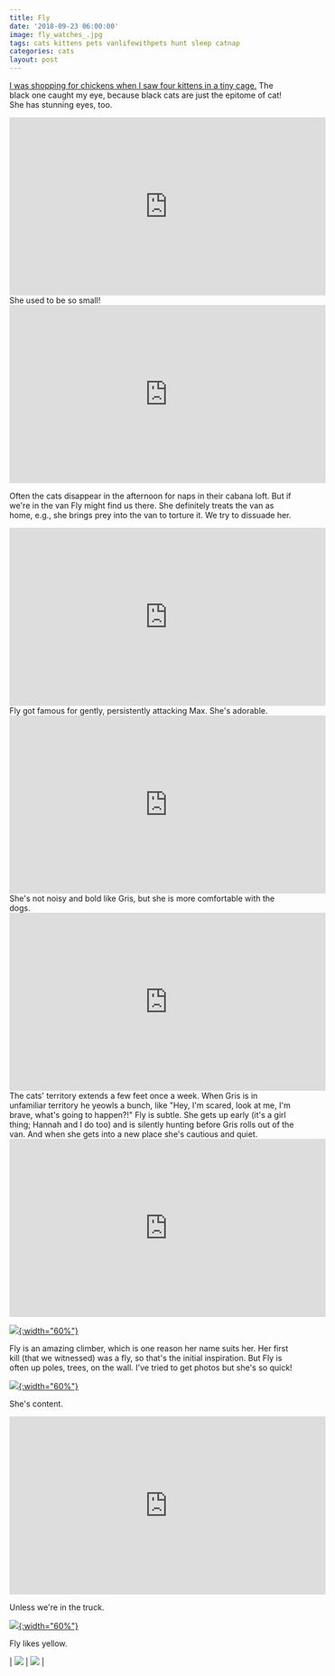 ```yaml
---
title: Fly
date: '2018-09-23 06:00:00'
image: fly_watches_.jpg
tags: cats kittens pets vanlifewithpets hunt sleep catnap
categories: cats
layout: post
---
```


[I was shopping for chickens when I saw four kittens in a tiny cage.](https://reverdecer.annalisagross.com/2018/06/23/ven-gatita-y-gatita/) The black one caught my eye, because black cats are just the epitome of cat! She has stunning eyes, too.

<iframe width="560" height="315" src="https://www.youtube-nocookie.com/embed/WQEhP_2WSj8" frameborder="0" allow="autoplay; encrypted-media" allowfullscreen></iframe>

<br>
She used to be so small!

<iframe width="560" height="315" src="https://www.youtube-nocookie.com/embed/nNwUDSXtRrE" frameborder="0" allow="autoplay; encrypted-media" allowfullscreen></iframe>

<br>

Often the cats disappear in the afternoon for naps in their cabana loft. But if we're in the van Fly might find us there. She definitely treats the van as home, e.g., she brings prey into the van to torture it. We try to dissuade her.

<iframe width="560" height="315" src="https://www.youtube-nocookie.com/embed/RutNeZc1s6w" frameborder="0" allow="autoplay; encrypted-media" allowfullscreen></iframe>

<br>
Fly got famous for gently, persistently attacking Max. She's adorable.

<iframe width="560" height="315" src="https://www.youtube-nocookie.com/embed/u0oiDnLUSSs" frameborder="0" allow="autoplay; encrypted-media" allowfullscreen></iframe>

<br>
She's not noisy and bold like Gris, but she is more comfortable with the dogs.

<iframe width="560" height="315" src="https://www.youtube-nocookie.com/embed/IUxbI76vx3s" frameborder="0" allow="autoplay; encrypted-media" allowfullscreen></iframe>

<br>
The cats' territory extends a few feet once a week. When Gris is in unfamiliar territory he yeowls a bunch, like "Hey, I'm scared, look at me, I'm brave, what's going to happen?!" Fly is subtle. She gets up early (it's a girl thing; Hannah and I do too) and is silently hunting before Gris rolls out of the van. And when she gets into a new place she's cautious and quiet.

<iframe width="560" height="315" src="https://www.youtube-nocookie.com/embed/eC_FsBZbb6A" frameborder="0" allow="autoplay; encrypted-media" allowfullscreen></iframe>

[![](/images/fly_chickens_.jpg){:width="60%"}](/images/fly_chickens.jpg)

Fly is an amazing climber, which is one reason her name suits her. Her first kill (that we witnessed) was a fly, so that's the initial inspiration. But Fly is often up poles, trees, on the wall. I've tried to get photos but she's so quick!

[![](/images/fly_wall_.jpg){:width="60%"}](/images/fly_wall.jpg)

She's content.

<iframe width="560" height="315" src="https://www.youtube-nocookie.com/embed/Kf2cStRehRA" frameborder="0" allow="autoplay; encrypted-media" allowfullscreen></iframe>

Unless we're in the truck.

[![](/images/fly_driving_.jpg){:width="60%"}](/images/fly_driving.jpg)

Fly likes yellow.

| [![](/images/fly_kitchen_.jpg)](/images/fly_kitchen.jpg) | [![](/images/fly_light_.jpg)](/images/fly_light.jpg) |